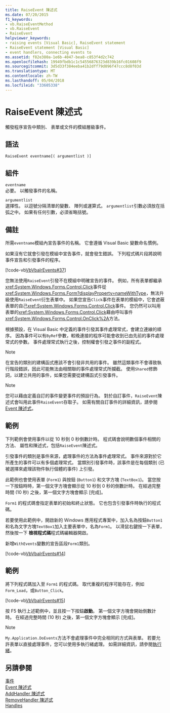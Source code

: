 ```yaml
---
title: RaiseEvent 陳述式
ms.date: 07/20/2015
f1_keywords:
- vb.RaiseEventMethod
- vb.RaiseEvent
- RaiseEvent
helpviewer_keywords:
- raising events [Visual Basic], RaiseEvent statement
- RaiseEvent statement [Visual Basic]
- event handlers, connecting events to
ms.assetid: f82e380a-1e6b-4047-bea8-c853f4d2c742
ms.openlocfilehash: 19949fbdb1c1c54556876323d839b16fc01608f9
ms.sourcegitcommit: 3d5d33f384eeba41b2dff79d096f47ccc8d8f03d
ms.translationtype: MT
ms.contentlocale: zh-TW
ms.lasthandoff: 05/04/2018
ms.locfileid: "33605338"
---
```

# <a name="raiseevent-statement"></a>RaiseEvent 陳述式
觸發程序宣告中類別、 表單或文件的模組層級事件。  
  
## <a name="syntax"></a>語法  
  
```  
RaiseEvent eventname[( argumentlist )]  
```  
  
## <a name="parts"></a>組件  
 `eventname`  
 必要。 以觸發事件的名稱。  
  
 `argumentlist`  
 選擇性。 以逗號分隔清單的變數、 陣列或運算式。 `argumentlist`引數必須放在括弧之中。 如果有任何引數，必須省略括號。  
  
## <a name="remarks"></a>備註  
 所需`eventname`模組內宣告事件的名稱。 它會遵循 Visual Basic 變數命名慣例。  
  
 如果沒有它就會引發在模組中宣告事件，就會發生錯誤。 下列程式碼片段將說明事件宣告和引發事件的程序。  
  
 [!code-vb[VbVbalrEvents#37](../../../visual-basic/language-reference/statements/codesnippet/VisualBasic/raiseevent-statement_1.vb)]  
  
 您無法使用`RaiseEvent`引發不在模組中明確宣告的事件。 例如，所有表單都繼承<xref:System.Windows.Forms.Control.Click>事件從<xref:System.Windows.Forms.Form?displayProperty=nameWithType>，無法升級使用`RaiseEvent`衍生表單中。 如果您宣告`Click`事件在表單的模組中，它會遮蔽表單的自己<xref:System.Windows.Forms.Control.Click>事件。 您仍然可以叫用表單的<xref:System.Windows.Forms.Control.Click>藉由呼叫事件<xref:System.Windows.Forms.Control.OnClick%2A>方法。  
  
 根據預設，在 Visual Basic 中定義的事件引發其事件處理常式，會建立連線的順序。 因為事件可以有`ByRef`參數，較晚連接的程序可能會收到已由先前的事件處理常式的參數。 事件處理常式執行之後，控制權會引發之事件的副程式。  
  
> [!NOTE]
>  在宣告的類別的建構函式應該不會引發非共用的事件。 雖然這類事件不會導致執行階段錯誤，因此可能無法由相關聯的事件處理常式所攔截。 使用`Shared`修飾詞，以建立共用的事件，如果您需要從建構函式引發事件。  
  
> [!NOTE]
>  您可以藉由定義自訂的事件變更事件的預設行為。 對於自訂事件，`RaiseEvent`陳述式會叫用此事件`RaiseEvent`存取子。 如需有關自訂事件的詳細資訊，請參閱[Event 陳述式](../../../visual-basic/language-reference/statements/event-statement.md)。  
  
## <a name="example"></a>範例  
 下列範例會使用事件以從 10 秒到 0 秒倒數計時。 程式碼會說明數個事件相關的方法、 屬性和陳述式，包括`RaiseEvent`陳述式。  
  
 引發事件的類別是事件來源，處理事件的方法為事件處理常式。 事件來源對於它所產生的事件可以有多個處理常式。 當類別引發事件時，該事件是在每個類別 (已被選擇來處理該物件執行個體的事件) 上引發。  
  
 此範例也會使用表單 (`Form1`) 與按鈕 (`Button1`) 和文字方塊 (`TextBox1`)。 當您按一下按鈕時時，第一個文字方塊會顯示從 10 秒到 0 秒的倒數計時。 在經過完整時間 (10 秒) 之後，第一個文字方塊會顯示 [完成]。  
  
 `Form1` 的程式碼會指定表單的初始和終止狀態。 它也包含引發事件時執行的程式碼。  
  
 若要使用此範例中，開啟新的 Windows 應用程式專案中，加入名為按鈕`Button1`和名為文字方塊`TextBox1`加入主要表單中，名為`Form1`。 以滑鼠右鍵按一下表單，然後按一下 **檢視程式碼**程式碼編輯器開啟。  
  
 新增`WithEvents`變數的宣告區段`Form1`類別。  
  
 [!code-vb[VbVbalrEvents#14](../../../visual-basic/language-reference/statements/codesnippet/VisualBasic/raiseevent-statement_2.vb)]  
  
## <a name="example"></a>範例  
 將下列程式碼加入至 `Form1` 的程式碼。 取代重複的程序可能存在，例如`Form_Load`，或`Button_Click`。  
  
 [!code-vb[VbVbalrEvents#15](../../../visual-basic/language-reference/statements/codesnippet/VisualBasic/raiseevent-statement_3.vb)]  
  
 按 F5 執行上述範例中，並且按一下按鈕**啟動**。 第一個文字方塊會開始倒數計時。 在經過完整時間 (10 秒) 之後，第一個文字方塊會顯示 [完成]。  
  
> [!NOTE]
>  `My.Application.DoEvents`方法不會處理事件中完全相同的方式與表單。 若要允許表單以直接處理事件，您可以使用多執行緒處理。 如需詳細資訊，請參閱[執行緒](../../programming-guide/concepts/threading/index.md)。  
  
## <a name="see-also"></a>另請參閱  
 [事件](../../../visual-basic/programming-guide/language-features/events/index.md)  
 [Event 陳述式](../../../visual-basic/language-reference/statements/event-statement.md)  
 [AddHandler 陳述式](../../../visual-basic/language-reference/statements/addhandler-statement.md)  
 [RemoveHandler 陳述式](../../../visual-basic/language-reference/statements/removehandler-statement.md)  
 [Handles](../../../visual-basic/language-reference/statements/handles-clause.md)
